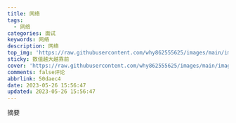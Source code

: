 ```yaml
---
title: 网络
tags:
  - 网络
categories: 面试
keywords: 网络
description: 网络
top_img: 'https://raw.githubusercontent.com/why862555625/images/main/images/14.jpg'
sticky: 数值越大越靠前
cover: 'https://raw.githubusercontent.com/why862555625/images/main/images/14.jpg'
comments: false评论
abbrlink: 50daec4
date: 2023-05-26 15:56:47
updated: 2023-05-26 15:56:47
---
```




摘要

<!-- more -->
